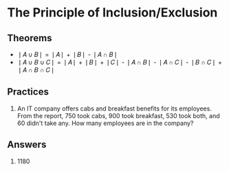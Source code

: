 # The Principle of Inclusion/Exclusion

## Theorems

- &#x2758;&#x1D434; &#x222A; &#x1D435;&#x2758; = &#x2758;&#x1D434;&#x2758; + &#x2758;&#x1D435;&#x2758; - &#x2758;&#x1D434; &#x2229; &#x1D435;&#x2758;
- &#x2758;&#x1D434; &#x222A; &#x1D435; &#x222A; &#x1D436;&#x2758; = &#x2758;&#x1D434;&#x2758; + &#x2758;&#x1D435;&#x2758; + &#x2758;&#x1D436;&#x2758; - &#x2758;&#x1D434; &#x2229; &#x1D435;&#x2758; - &#x2758;&#x1D434; &#x2229; &#x1D436;&#x2758; - &#x2758;&#x1D435; &#x2229; &#x1D436;&#x2758; + &#x2758;&#x1D434; &#x2229; &#x1D435; &#x2229; &#x1D436;&#x2758;

## Practices

1. An IT company offers cabs and breakfast benefits for its employees. From the report, 750 took cabs, 900 took breakfast, 530 took both, and 60 didn't take any. How many employees are in the company?

## Answers

1. 1180